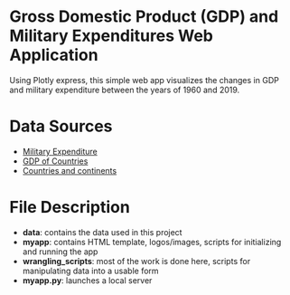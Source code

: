 # Gross Domestic Product (GDP) and Military Expenditures Web Application
Using Plotly express, this simple web app visualizes the changes in GDP and military expenditure between the years of 1960 and 2019.

# Data Sources
- [Military Expenditure](https://data.worldbank.org/indicator/MS.MIL.XPND.CD)
- [GDP of Countries](https://data.worldbank.org/indicator/NY.GDP.MKTP.CD)
- [Countries and continents](https://datahub.io/JohnSnowLabs/country-and-continent-codes-list#data-cli)

# File Description
 - **data**: contains the data used in this project
 - **myapp**: contains HTML template, logos/images, scripts for initializing and running the app
 - **wrangling_scripts**: most of the work is done here, scripts for manipulating data into a usable form
 - **myapp.py**: launches a local server
